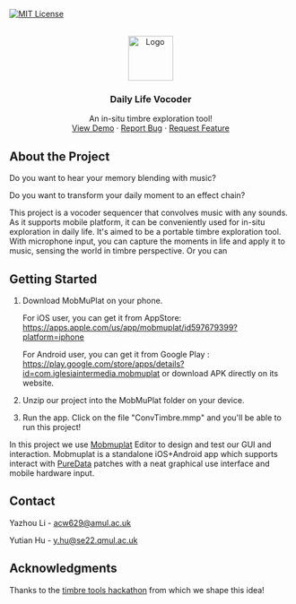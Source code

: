 <!-- PROJECT SHIELDS -->
[![MIT License][license-shield]][license-url]


<!-- PROJECT LOGO -->
<br />
<div align="center">
<!--   <a href="https://github.com/othneildrew/Best-README-Template">
    <img src="images/logo.png" alt="Logo" width="80" height="80">
  </a> -->
  <img src="images/logo.png" alt="Logo" width="80">

  <h3 align="center">Daily Life Vocoder</h3>

  <p align="center">
    An in-situ timbre exploration tool!
    <br />
    <a href="https://www.youtube.com/shorts/r5UcnywTU4c">View Demo</a>
    ·
    <a href="https://github.com/li630925405/daily-life-vocoder/issues">Report Bug</a>
    ·
    <a href="https://github.com/li630925405/daily-life-vocoder/issues">Request Feature</a>
  </p>
</div>



## About the Project

Do you want to hear your memory blending with music?

Do you want to transform your daily moment to an effect chain?

This project is a vocoder sequencer that convolves music with any sounds. As it supports mobile platform, it can be conveniently used for in-situ exploration in daily life. It's aimed to be a portable timbre exploration tool. With microphone input, you can capture the moments in life and apply it to music, sensing the world in timbre perspective. Or you can 


## Getting Started
1. Download MobMuPlat on your phone.

    For iOS user, you can get it from AppStore: https://apps.apple.com/us/app/mobmuplat/id597679399?platform=iphone
    
    For Android user, you can get it from Google Play : https://play.google.com/store/apps/details?id=com.iglesiaintermedia.mobmuplat
    or download APK directly on its website.

2. Unzip our project into the MobMuPlat folder on your device.
3. Run the app. Click on the file "ConvTimbre.mmp" and you'll be able to run this project!

In this project we use [Mobmuplat](https://danieliglesia.com/mobmuplat/) Editor to design and test our GUI and interaction. Mobmuplat is a standalone iOS+Android app which supports interact with [PureData](https://puredata.info/) patches with a neat graphical use interface and mobile hardware input.




<!-- CONTACT -->
## Contact

Yazhou Li - acw629@amul.ac.uk

Yutian Hu - y.hu@se22.qmul.ac.uk


<!-- ACKNOWLEDGMENTS -->
## Acknowledgments

Thanks to the [timbre tools hackathon](https://comma.eecs.qmul.ac.uk/timbre-tools-hackathon/) from which we shape this idea!


<!-- MARKDOWN LINKS & IMAGES -->
[license-shield]: https://img.shields.io/github/license/othneildrew/Best-README-Template.svg?style=for-the-badge
[license-url]: https://github.com/li630925405/daily-life-vocoder/blob/main/LICENSE.txt
